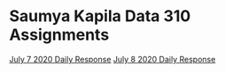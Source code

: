 # Saumya Kapila Data 310 Assignments
[July 7 2020 Daily Response](https://saumyakapila.github.io/Data310-Public/July.7.2020_Daily_Response)
[July 8 2020 Daily Response](https://saumyakapila.github.io/Data310-Public/July.8.2020_Daily_Response)
